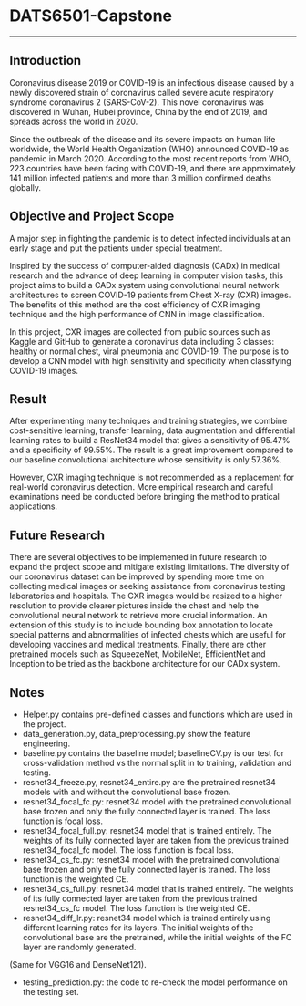 # DATS6501-Capstone

----------------------------
## Introduction
  
  Coronavirus disease 2019 or COVID-19 is an infectious disease caused by a newly discovered strain of coronavirus called severe acute respiratory syndrome coronavirus 2 (SARS-CoV-2). This novel coronavirus was discovered in Wuhan, Hubei province, China by the end of 2019, and spreads across the world in 2020. 
  
  Since the outbreak of the disease and its severe impacts on human life worldwide, the World Health Organization (WHO) announced COVID-19 as pandemic in March 2020. According to the most recent reports from WHO, 223 countries have been facing with COVID-19, and there are approximately 141 million infected patients and more than 3 million confirmed deaths globally. 
  
 ## Objective and Project Scope

  A major step in fighting the pandemic is to detect infected individuals at an early stage and put the patients under special treatment. 
  
  Inspired by the success of computer-aided diagnosis (CADx) in medical research and the advance of deep learning in computer vision tasks, this project aims to build a CADx system using convolutional neural network architectures to screen COVID-19 patients from Chest X-ray (CXR) images. The benefits of this method are the cost efficiency of CXR imaging technique and the high performance of CNN in image classification.
  
  In this project, CXR images are collected from public sources such as Kaggle and GitHub to generate a coronavirus data including 3 classes: healthy or normal chest, viral pneumonia and COVID-19. The purpose is to develop a CNN model with high sensitivity and specificity when classifying COVID-19 images. 
  
 ## Result
 
 After experimenting many techniques and training strategies, we combine cost-sensitive learning, transfer learning, data augmentation and differential learning rates to build a ResNet34 model that gives a sensitivity of 95.47% and a specificity of 99.55%. The result is a great improvement compared to our baseline convolutional architecture whose sensitivity is only 57.36%.
 
 However, CXR imaging technique is not recommended as a replacement for real-world coronavirus detection. More empirical research and careful examinations need be conducted before bringing the method to pratical applications.

 
 ## Future Research
 
 There are several objectives to be implemented in future research to expand the project scope and mitigate existing limitations. The diversity of our coronavirus dataset can be improved by spending more time on collecting medical images or seeking assistance from coronavirus testing laboratories and hospitals. The CXR images would be resized to a higher resolution to provide clearer pictures inside the chest and help the convolutional neural network to retrieve more crucial information. An extension of this study is to include bounding box annotation to locate special patterns and abnormalities of infected chests which are useful for developing vaccines and medical treatments. Finally, there are other pretrained models such as SqueezeNet, MobileNet, EfficientNet and Inception to be tried as the backbone architecture for our CADx system. 
 
 ## Notes
 
 - Helper.py contains pre-defined classes and functions which are used in the project.
 - data_generation.py, data_preprocessing.py show the feature engineering.
 - baseline.py contains the baseline model; baselineCV.py is our test for cross-validation method vs the normal split in to training, validation and testing.
 - resnet34_freeze.py, resnet34_entire.py are the pretrained resnet34 models with and without the convolutional base frozen.
 - resnet34_focal_fc.py: resnet34 model with the pretrained convolutional base frozen and only the fully connected layer is trained. The loss function is focal loss.
 - resnet34_focal_full.py: resnet34 model that is trained entirely. The weights of its fully connected layer are taken from the previous trained resnet34_focal_fc model. The loss function is focal loss.
 - resnet34_cs_fc.py: resnet34 model with the pretrained convolutional base frozen and only the fully connected layer is trained. The loss function is the weighted CE.
 - resnet34_cs_full.py: resnet34 model that is trained entirely. The weights of its fully connected layer are taken from the previous trained resnet34_cs_fc model. The loss function is the weighted CE.
 - resnet34_diff_lr.py: resnet34 model which is trained entirely using different learning rates for its layers. The initial weights of the convolutional base are the pretrained, while the initial weights of the FC layer are randomly generated.
 
 (Same for VGG16 and DenseNet121).
 
 - testing_prediction.py: the code to re-check the model performance on the testing set.
 
 
 
 
 
